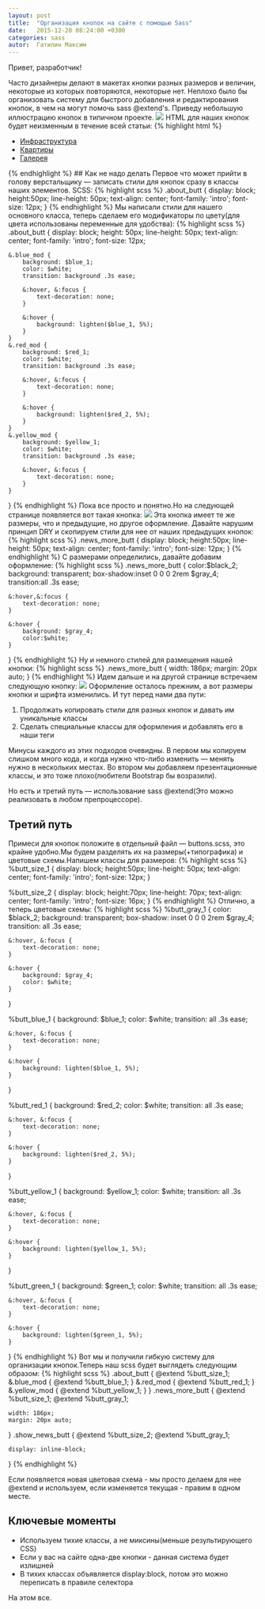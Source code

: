 ```yaml
---
layout: post
title:  "Организация кнопок на сайте с помощью Sass"
date:   2015-12-28 08:24:00 +0300
categories: sass
autor:  Гатилин Максим
---
```

Привет, разработчик!

Часто дизайнеры делают в макетах кнопки разных размеров и величин, некоторые из которых повторяются, некоторые нет. Неплохо было бы организовать систему для быстрого добавления и редактирования кнопок, в чем на могут помочь sass @extend's. Приведу небольшую иллюстрацию кнопок в типичном проекте.
![](https://hsto.org/files/15b/5bb/ed8/15b5bbed80524f0b80a6d075fc5b4294.png)
HTML для наших кнопок будет неизменным в течение всей статьи:
{% highlight html %}
<ul class="about_butt_list">
    <li class="about_butt_item"><a href="#" class="about_butt blue_mod">Инфраструктура</a></li>
    <li class="about_butt_item"><a href="#" class="about_butt red_mod">Квартиры</a></li>
    <li class="about_butt_item"><a href="#" class="about_butt yellow_mod">Галерея</a></li>
</ul>
{% endhighlight %}
## Как не надо делать
Первое что может прийти в голову верстальщику — записать стили для кнопок сразу в классы наших элементов.
SCSS:
{% highlight scss %}
.about_butt {
	display: block;
	height:50px;
	line-height: 50px;
	text-align: center;
	font-family: 'intro';
	font-size: 12px;
}
{% endhighlight %}
Мы написали стили для нашего основного класса, теперь сделаем его модификаторы по цвету(для цвета использованы переменные для удобства):
{% highlight scss %}
.about_butt {
	display: block;
	height: 50px;
	line-height: 50px;
	text-align: center;
	font-family: 'intro';
	font-size: 12px;

	&.blue_mod {
		background: $blue_1;
		color: $white;
		transition: background .3s ease;

		&:hover, &:focus {
			text-decoration: none;
		}

		&:hover {
			background: lighten($blue_1, 5%);
		}
	}
	&.red_mod {
		background: $red_1;
		color: $white;
		transition: background .3s ease;

		&:hover, &:focus {
			text-decoration: none;
		}

		&:hover {
			background: lighten($red_2, 5%);
		}
	}
	&.yellow_mod {
		background: $yellow_1;
		color: $white;
		transition: background .3s ease;

		&:hover, &:focus {
			text-decoration: none;
		}
	}
}
{% endhighlight %}
Пока все просто и понятно.Но на следующей странице появляется вот такая кнопка:
![](https://hsto.org/files/9bb/c0c/a64/9bbc0ca6482d4ce0a83260d01dc90511.png)
Эта кнопка имеет те же размеры, что и предыдущие, но другое оформление. Давайте нарушим принцип DRY и скопируем стили для нее от наших предыдущих кнопок:
{% highlight scss %}
.news_more_butt {
	display: block;
	height:50px;
	line-height: 50px;
	text-align: center;
	font-family: 'intro';
	font-size: 12px;
}
{% endhighlight %}
С размерами определились, давайте добавим оформление:
{% highlight scss %}
.news_more_butt {
	color:$black_2;
	background: transparent;
	box-shadow:inset 0 0 0 2rem $gray_4;
	transition:all .3s ease;

	&:hover,&:focus {
		text-decoration: none;
	}

	&:hover {
		background: $gray_4;
		color:$white;
	}
}
{% endhighlight %}
Ну и немного стилей для размещения нашей кнопки:
{% highlight scss %}
.news_more_butt {
	width: 186px;
	margin: 20px auto;
}
{% endhighlight %}
Идем дальше и на другой странице встречаем следующую кнопку:
![](https://hsto.org/files/1da/3e5/814/1da3e5814b37466694d683519209233d.png)
Оформление осталось прежним, а вот размеры кнопки и шрифта изменились. И тут перед нами два пути:

1. Продолжать копировать стили для разных кнопок и давать им уникальные классы
2. Сделать специальные классы для оформления и добавлять его в наши теги

Минусы каждого из этих подходов очевидны. В первом мы копируем слишком много кода, и когда нужно что-либо изменить — менять нужно в нескольких местах. Во втором мы добавляем презентационные классы, и это тоже плохо(любители Bootstrap бы возразили).

Но есть и третий путь — использование sass @extend(Это можно реализовать в любом препроцессоре).

## Третий путь
Примеси для кнопок положите в отдельный файл — buttons.scss, это крайне удобно.Мы будем разделять их на размеры(+типографика) и цветовые схемы.Напишем классы для размеров:
{% highlight scss %}
%butt_size_1 {
	display: block;
	height:50px;
	line-height: 50px;
	text-align: center;
	font-family: 'intro';
	font-size: 12px;
}

%butt_size_2 {
	display: block;
	height:70px;
	line-height: 70px;
	text-align: center;
	font-family: 'intro';
	font-size: 16px;
}
{% endhighlight %}
Отлично, а теперь цветовые схемы:
{% highlight scss %}
%butt_gray_1 {
	color: $black_2;
	background: transparent;
	box-shadow: inset 0 0 0 2rem $gray_4;
	transition: all .3s ease;

	&:hover, &:focus {
		text-decoration: none;
	}

	&:hover {
		background: $gray_4;
		color: $white;
	}
}

%butt_blue_1 {
	background: $blue_1;
	color: $white;
	transition: all .3s ease;

	&:hover, &:focus {
		text-decoration: none;
	}

	&:hover {
		background: lighten($blue_1, 5%);
	}
}

%butt_red_1 {
	background: $red_2;
	color: $white;
	transition: all .3s ease;

	&:hover, &:focus {
		text-decoration: none;
	}

	&:hover {
		background: lighten($red_2, 5%);
	}
}

%butt_yellow_1 {
	background: $yellow_1;
	color: $white;
	transition: all .3s ease;

	&:hover, &:focus {
		text-decoration: none;
	}

	&:hover {
		background: lighten($yellow_1, 5%);
	}
}

%butt_green_1 {
	background: $green_1;
	color: $white;
	transition: all .3s ease;

	&:hover, &:focus {
		text-decoration: none;
	}

	&:hover {
		background: lighten($green_1, 5%);
	}
}
{% endhighlight %}
Вот мы и получили гибкую систему для организации кнопок.Теперь наш scss будет выглядеть следующим образом:
{% highlight scss %}
.about_butt {
	@extend %butt_size_1;
	&.blue_mod {
		@extend %butt_blue_1;
	}
	&.red_mod {
		@extend %butt_red_1;
	}
	&.yellow_mod {
		@extend %butt_yellow_1;
	}
}
.news_more_butt {
	@extend %butt_size_1;
	@extend %butt_gray_1;

	width: 186px;
	margin: 20px auto;
}
.show_news_butt {
	@extend %butt_size_2;
	@extend %butt_gray_1;

	display: inline-block;
}
{% endhighlight %}

Если появляется новая цветовая схема - мы просто делаем для нее @extend и используем, если изменяется текущая - правим в одном месте.

## Ключевые моменты

* Используем тихие классы, а не миксины(меньше результирующего CSS)
* Если у вас на сайте одна-две кнопки - данная система будет излишней
* В тихих классах объявляется display:block, потом это можно переписать в правиле селектора

На этом все.